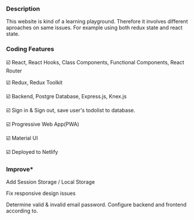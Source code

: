 ### Description

This website is kind of a learning playground. Therefore it involves different aproaches on same issues. For example using both redux state and react state.


### Coding Features

☑️ React, React Hooks, Class Components, Functional Components, React Router

☑️ Redux, Redux Toolkit

☑️ Backend, Postgre Database, Express.js, Knex.js

☑️ Sign in & Sign out, save user's todolist to database.

☑️ Progressive Web App(PWA)

☑️ Material UI

☑️ Deployed to Netlify


### Improve*

Add Session Storage / Local Storage

Fix responsive design issues

Determine valid & invalid email password. Configure backend and frontend according to.


